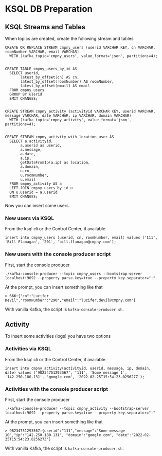 # KSQL DB Preparation

## KSQL Streams and Tables

When topics are created, create the following stream and tables

    CREATE OR REPLACE STREAM cmpny_users (userid VARCHAR KEY, cn VARCHAR, roomNumber VARCHAR, email VARCHAR)
      WITH (kafka_topic='cmpny_users', value_format='json', partitions=4);


    CREATE TABLE cmpny_users_by_id AS
      SELECT userid,
           latest_by_offset(cn) AS cn,
           latest_by_offset(roomNumber) AS roomNumber,
           latest_by_offset(email) AS email
      FROM cmpny_users
      GROUP BY userid
      EMIT CHANGES; 


    CREATE STREAM cmpny_activity (activityid VARCHAR KEY, userid VARCHAR, message VARCHAR, date VARCHAR, ip VARCHAR, domain VARCHAR)
      WITH (kafka_topic='cmpny_activity', value_format='json', partitions=4);


    CREATE STREAM cmpny_activity_with_location_user AS
      SELECT a.activityid,
           a.userid as userid,
           a.message,
           a.date,
           a.ip,
           getDataFromIp(a.ip) as location,
           a.domain,
           u.cn,
           u.roomNumber,
           u.email
      FROM cmpny_activity AS a
      LEFT JOIN cmpny_users_by_id u
      ON u.userid = a.userid
      EMIT CHANGES;

Now you can insert some users. 

### New users via KSQL

From the ksql cli or the Control Center, if available:

    insert into cmpny_users (userid, cn, roomNumber, email) values ('111', 'Bill Flanagan', '201', 'bill.flanagan@cmpny.com');

### New users with the console producer script

First, start the console producer

    ./kafka-console-producer --topic cmpny_users --bootstrap-server localhost:9092 --property parse.key=true --property key.separator=":"

At the prompt, you can insert something like that

    > 666:{"cn":"Lucifer Devil","roomNumber":"290","email":"lucifer.devil@cmpny.com"}

With vanilla Kafka, the script is `kafka-console-producer.sh`.

## Activity

To insert some activities (logs) you have two options

### Activities via KSQL

From the ksql cli or the Control Center, if available:

    insert into cmpny_activity(activityid, userid, message, ip, domain, date) values ('98234751293567', '111', 'Some message 1', '142.250.180.131', 'google.com', '2022-02-25T15:54:23.025627Z');

### Activities with the console producer script

First, start the console producer

    ./kafka-console-producer --topic cmpny_activity --bootstrap-server localhost:9092 --property parse.key=true --property key.separator=":"

At the prompt, you can insert something like that

    > 98234751293567:{userid":"111","message":"Some message 10","ip":"142.250.180.131", "domain":"google.com", "date":"2022-02-25T15:54:23.025627Z"}

With vanilla Kafka, the script is `kafka-console-producer.sh`.